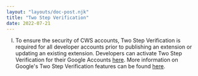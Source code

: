 ```yaml
---
layout: "layouts/doc-post.njk"
title: "Two Step Verification"
date: 2022-07-21
---
```


<!-- Atypical formatting is necessary to enable markdown formatting for LI contents -->
<ol type="I">
<li>

To ensure the security of CWS accounts, Two Step Verification is required for all developer accounts
prior to publishing an extension or updating an existing extension. Developers can activate Two Step
Verification for their Google Accounts [here][enroll]. More information on Google's Two Step
Verification features can be found [here][two-step].

</li>
</ol>

[enroll]: https://myaccount.google.com/security/signinoptions/two-step-verification/enroll-welcome
[two-step]: https://www.google.com/landing/2step/
